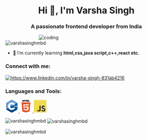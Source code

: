 
<h1 align="center">Hi 👋, I'm Varsha Singh</h1>
<h3 align="center">A passionate frontend developer from India</h3>
<img align="right" alt="coding" width="400" src="https://i.ytimg.com/vi/qyff1OBDKpI/maxresdefault.jpg"

<p align="left"> <img src="https://komarev.com/ghpvc/?username=varshasinghmbd&label=Profile%20views&color=0e75b6&style=flat" alt="varshasinghmbd" /> </p>

- 🌱 I’m currently learning **html,css,java script,c++,react etc.**

<h3 align="left">Connect with me:</h3>
<p align="left">
<a href="https://linkedin.com/in/https://www.linkedin.com/in/varsha-singh-831ab4216" target="blank"><img align="center" src="https://raw.githubusercontent.com/rahuldkjain/github-profile-readme-generator/master/src/images/icons/Social/linked-in-alt.svg" alt="https://www.linkedin.com/in/varsha-singh-831ab4216" height="30" width="40" /></a>
</p>

<h3 align="left">Languages and Tools:</h3>
<p align="left"> <a href="https://www.w3schools.com/cpp/" target="_blank" rel="noreferrer"> <img src="https://raw.githubusercontent.com/devicons/devicon/master/icons/cplusplus/cplusplus-original.svg" alt="cplusplus" width="40" height="40"/> </a> <a href="https://www.w3.org/html/" target="_blank" rel="noreferrer"> <img src="https://raw.githubusercontent.com/devicons/devicon/master/icons/html5/html5-original-wordmark.svg" alt="html5" width="40" height="40"/> </a> <a href="https://developer.mozilla.org/en-US/docs/Web/JavaScript" target="_blank" rel="noreferrer"> <img src="https://raw.githubusercontent.com/devicons/devicon/master/icons/javascript/javascript-original.svg" alt="javascript" width="40" height="40"/> </a> </p>

<p><img align="left" src="https://github-readme-stats.vercel.app/api/top-langs?username=varshasinghmbd&show_icons=true&locale=en&layout=compact" alt="varshasinghmbd" /></p>

<p>&nbsp;<img align="center" src="https://github-readme-stats.vercel.app/api?username=varshasinghmbd&show_icons=true&locale=en" alt="varshasinghmbd" /></p>

<p><img align="center" src="https://github-readme-streak-stats.herokuapp.com/?user=varshasinghmbd&" alt="varshasinghmbd" /></p>

